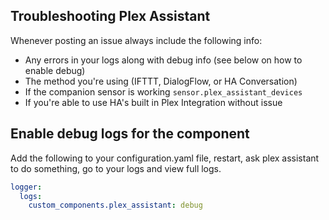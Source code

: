 ## Troubleshooting Plex Assistant

Whenever posting an issue always include the following info: 

* Any errors in your logs along with debug info (see below on how to enable debug)
* The method you're using (IFTTT, DialogFlow, or HA Conversation)
* If the companion sensor is working `sensor.plex_assistant_devices`
* If you're able to use HA's built in Plex Integration without issue

## Enable debug logs for the component

Add the following to your configuration.yaml file, restart, ask plex assistant to do something, go to your logs and view full logs.

```yaml
logger:
  logs:
    custom_components.plex_assistant: debug
```
